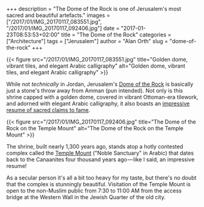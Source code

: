 +++
description = "The Dome of the Rock is one of Jerusalem's most sacred and beautiful artefacts."
images = ["/2017/01/IMG_20170117_083551.jpg", "/2017/01/IMG_20170117_092406.jpg"]
date = "2017-01-23T08:53:53+02:00"
title = "The Dome of the Rock"
categories = ["Architecture"]
tags = ["Jerusalem"]
author = "Alan Orth"
slug = "dome-of-the-rock"
+++

{{< figure src="/2017/01/IMG_20170117_083551.jpg" title="Golden dome, vibrant tiles, and elegant Arabic calligraphy" alt="Golden dome, vibrant tiles, and elegant Arabic calligraphy" >}}

While not _technically_ in Jordan, Jerusalem's [Dome of the Rock](https://en.wikipedia.org/wiki/Dome_of_the_Rock) is basically just a stone's throw away from Amman (pun intended). Not only is this shrine capped with a golden dome, covered in vibrant Ottoman-era tilework, and adorned with elegant Arabic calligraphy, it also boasts an [impressive resume of sacred claims to fame](https://en.wikipedia.org/wiki/Foundation_Stone).

<!--more-->

{{< figure src="/2017/01/IMG_20170117_092406.jpg" title="The Dome of the Rock on the Temple Mount" alt="The Dome of the Rock on the Temple Mount" >}}

The shrine, built nearly 1,300 years ago, stands atop a hotly contested complex called the [Temple Mount](https://en.wikipedia.org/wiki/Temple_Mount) ("Noble Sanctuary" in Arabic) that dates back to the Canaanites four thousand years ago — like I said, an impressive resume!

As a secular person it's all a bit too heavy for my taste, but there's no doubt that the complex is stunningly beautiful. Visitation of the Temple Mount is open to the non-Muslim public from 7:30 to 11:00 AM from the access bridge at the Western Wall in the Jewish Quarter of the old city.
